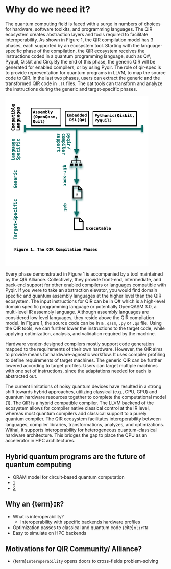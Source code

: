 # Why do we need it?

The quantum computing field is faced with a surge in numbers of choices for hardware, software toolkits, and programming languages. The QIR ecosystem creates abstraction layers and tools required to facilitate interoperability. As shown in Figure 1, the QIR compilation model has 3 phases, each supported by an ecosystem tool. Starting with the language-specific phase of the compilation, the QIR ecosystem receives the instructions coded in a quantum programming language, such as Q#, Pyquil, Qiskit and Cirq. By the end of this phase, the generic QIR will be generated for enabled compilers, or by using Pyqir. The role of qir-spec is to provide representation for quantum programs in LLVM, to map the source code to QIR. In the last two phases, users can extract the generic and the transformed QIR code in `.ll` files. The qat tools can transform and analyze the instructions during the generic and target-specific phases.

 ![Figure 1](https://github.com/PariaNaghavi/qir-book/blob/main/qir-book/concepts/Figure1.png)

Every phase demonstrated in Figure 1 is accompanied by a tool maintained by the QIR Alliance. Collectively, they provide front-end, intermediate, and back-end support for other enabled compilers or languages compatible with Pyqir. If you were to take an abstraction elevator, you would find domain specific and quantum assembly languages at the higher level than the QIR ecosystem. The input instructions for QIR can be in Q# which is a high-level domain specific programming language or potentially OpenQASM 3.0, a multi-level IR assembly language. Although assembly languages are considered low level languages, they reside above the QIR compilation model. In Figure 1, the source code can be in a `.qasm`, `.py` or `.qs` file. Using the QIR tools, we can further lower the instructions to the target code, while applying optimization, analysis, and validation required by the machine.

Hardware vender-designed compilers mostly support code generation mapped to the requirements of their own hardware. However, the QIR aims to provide means for hardware-agnostic workflow. It uses compiler profiling to define requirements of target machines. The generic QIR can be further lowered according to target profiles. Users can target multiple machines with one set of instructions, since the adaptations needed for each is abstracted out.

The current limitations of noisy quantum devices have resulted in a strong shift towards hybrid approaches, utilizing classical (e.g., CPU, GPU) and quantum hardware resources together to complete the computational model [[1]](https://arxiv.org/pdf/2207.06850.pdf). The QIR is a hybrid compatible compiler. The LLVM backend of the ecosystem allows for compiler native classical control at the IR level, whereas most quantum compilers add classical support to a purely quantum compiler. The QIR ecosystem facilitates interoperability between languages, compiler libraries, transformations, analyzes, and optimizations. Withal, it supports interoperability for heterogeneous quantum-classical hardware architecture. This bridges the gap to place the QPU as an accelerator in HPC architectures.

## Hybrid quantum programs are the future of quantum computing

- QRAM model for circuit-based quantum computation
- [1](https://arxiv.org/pdf/2207.06850.pdf)
- [2](https://arxiv.org/pdf/2206.12950.pdf)

## Why an {term}`IR`?

- What is interoperability?
  - Interoperability with specific backends hardware profiles
- Optimization passes to classical and quantum code {cite}`mlirTN`
- Easy to simulate on HPC backends

## Motivations for QIR Community/ Alliance?

- {term}`Interoperability` opens doors to cross-fields problem-solving
